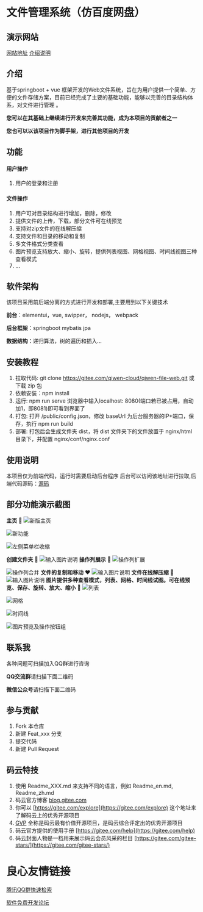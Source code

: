 # 文件管理系统（仿百度网盘）

## 演示网站
[网站地址](http://www.qiwenshare.com)
[介绍说明](http://www.qiwenshare.com/essay/detail/24)

## 介绍
基于springboot + vue 框架开发的Web文件系统，旨在为用户提供一个简单、方便的文件存储方案，目前已经完成了主要的基础功能，能够以完善的目录结构体系，对文件进行管理 。

 **您可以在其基础上继续进行开发来完善其功能，成为本项目的贡献者之一** 

 **您也可以以该项目作为脚手架，进行其他项目的开发** 

## 功能
#### 用户操作
1. 用户的登录和注册
#### 文件操作
1. 用户可对目录结构进行增加，删除，修改 
2. 提供文件的上传，下载，部分文件可在线预览 
3. 支持对zip文件的在线解压缩 
4. 支持文件和目录的移动和复制 
5. 多文件格式分类查看 
6. 图片预览支持放大、缩小、旋转，提供列表视图、网格视图、时间线视图三种查看模式
7. ...

## 软件架构
该项目采用前后端分离的方式进行开发和部署,主要用到以下关键技术

**前台**：elementui，vue,  swipper， nodejs， webpack

**后台框架**：springboot mybatis jpa

**数据结构**：递归算法，树的遍历和插入...


## 安装教程

1. 拉取代码: git clone https://gitee.com/qiwen-cloud/qiwen-file-web.git 或下载 zip 包
2. 依赖安装：npm install
3. 运行: npm run serve 浏览器中输入localhost: 8080(端口若已被占用，自动加1，即8081)即可看到界面了
4. 打包: 打开 /public/config.json，修改 baseUrl 为后台服务器的IP+端口，保存，执行 npm run build
5. 部署: 打包后会生成文件夹 dist，将 dist 文件夹下的文件放置于 nginx/html 目录下，并配置 nginx/conf/nginx.conf


## 使用说明

本项目仅为前端代码，运行时需要启动后台程序
后台可以访问该地址进行拉取,后端代码源码：[源码](https://gitee.com/qiwen-cloud/qiwen-file)




## 部分功能演示截图
 **主页**  :yellow_heart: 
![新版主页](https://images.gitee.com/uploads/images/2020/0409/182847_8f60ac83_1837873.png "屏幕截图.png")

![新功能](https://images.gitee.com/uploads/images/2020/0409/183222_fa2282c6_1837873.png "屏幕截图.png")

![左侧菜单栏收缩](https://images.gitee.com/uploads/images/2020/0409/183644_a6902a69_1837873.png "屏幕截图.png")

 **创建文件夹**  :blue_heart: 
![输入图片说明](https://images.gitee.com/uploads/images/2019/1022/205531_b3bf3380_947714.png "屏幕截图.png")
 **操作列展示**  :purple_heart: 
![操作列扩展](https://images.gitee.com/uploads/images/2020/0409/183336_ab936775_1837873.png "屏幕截图.png")

![操作列合并](https://images.gitee.com/uploads/images/2020/0409/183412_6a3ed5e0_1837873.png "屏幕截图.png")
 **文件的复制和移动**  :heart: 
![输入图片说明](https://images.gitee.com/uploads/images/2019/1022/210106_d4b619f3_947714.png "屏幕截图.png")
 **文件在线解压缩**  :green_heart: 
![输入图片说明](https://images.gitee.com/uploads/images/2019/1022/210214_c00f5600_947714.png "屏幕截图.png")
 **图片提供多种查看模式，列表、网格、时间线试图。可在线预览、保存、旋转、放大、缩小**  :green_heart: 
![列表](https://images.gitee.com/uploads/images/2020/0414/191341_33c094b3_1837873.png "屏幕截图.png")

![网格](https://images.gitee.com/uploads/images/2020/0414/191318_1976cf24_1837873.png "屏幕截图.png")

![时间线](https://images.gitee.com/uploads/images/2020/0414/191402_b327f036_1837873.png "屏幕截图.png")

![图片预览及操作按钮组](https://images.gitee.com/uploads/images/2020/0415/002932_c59a0baa_1837873.png "readme.png")

## 联系我
各种问题可扫描加入QQ群进行咨询

**QQ交流群**请扫描下面二维码

 

**微信公众号**请扫描下面二维码

 

## 参与贡献

1.  Fork 本仓库
2.  新建 Feat_xxx 分支
3.  提交代码
4.  新建 Pull Request


## 码云特技

1.  使用 Readme\_XXX.md 来支持不同的语言，例如 Readme\_en.md, Readme\_zh.md
2.  码云官方博客 [blog.gitee.com](https://blog.gitee.com)
3.  你可以 [https://gitee.com/explore](https://gitee.com/explore) 这个地址来了解码云上的优秀开源项目
4.  [GVP](https://gitee.com/gvp) 全称是码云最有价值开源项目，是码云综合评定出的优秀开源项目
5.  码云官方提供的使用手册 [https://gitee.com/help](https://gitee.com/help)
6.  码云封面人物是一档用来展示码云会员风采的栏目 [https://gitee.com/gitee-stars/](https://gitee.com/gitee-stars/)



 # 良心友情链接

[腾讯QQ群快速检索](http://u.720life.cn/s/8cf73f7c)

[软件免费开发论坛](http://u.720life.cn/s/bbb01dc0)